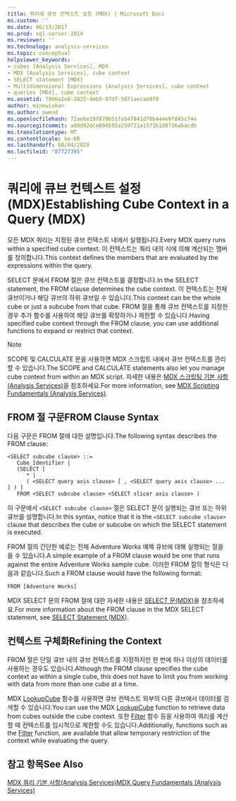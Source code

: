 ```yaml
---
title: 쿼리에 큐브 컨텍스트 설정 (MDX) | Microsoft Docs
ms.custom: ''
ms.date: 06/13/2017
ms.prod: sql-server-2014
ms.reviewer: ''
ms.technology: analysis-services
ms.topic: conceptual
helpviewer_keywords:
- cubes [Analysis Services], MDX
- MDX [Analysis Services], cube context
- SELECT statement [MDX]
- Multidimensional Expressions [Analysis Services], cube context
- queries [MDX], cube context
ms.assetid: 79d6a1e8-2825-4eb9-97df-5071aecae8f0
author: minewiskan
ms.author: owend
ms.openlocfilehash: 72ae6e19f879651feb47841d70b444e9f845c74e
ms.sourcegitcommit: ad4d92dce894592a259721a1571b1d8736abacdb
ms.translationtype: MT
ms.contentlocale: ko-KR
ms.lasthandoff: 08/04/2020
ms.locfileid: "87727395"
---
```

# <a name="establishing-cube-context-in-a-query-mdx"></a><span data-ttu-id="d5276-102">쿼리에 큐브 컨텍스트 설정(MDX)</span><span class="sxs-lookup"><span data-stu-id="d5276-102">Establishing Cube Context in a Query (MDX)</span></span>
  <span data-ttu-id="d5276-103">모든 MDX 쿼리는 지정된 큐브 컨텍스트 내에서 실행됩니다.</span><span class="sxs-lookup"><span data-stu-id="d5276-103">Every MDX query runs within a specified cube context.</span></span> <span data-ttu-id="d5276-104">이 컨텍스트는 쿼리 내의 식에 의해 계산되는 멤버를 정의합니다.</span><span class="sxs-lookup"><span data-stu-id="d5276-104">This context defines the members that are evaluated by the expressions within the query.</span></span>  
  
 <span data-ttu-id="d5276-105">SELECT 문에서 FROM 절은 큐브 컨텍스트를 결정합니다.</span><span class="sxs-lookup"><span data-stu-id="d5276-105">In the SELECT statement, the FROM clause determines the cube context.</span></span> <span data-ttu-id="d5276-106">이 컨텍스트는 전체 큐브이거나 해당 큐브의 하위 큐브일 수 있습니다.</span><span class="sxs-lookup"><span data-stu-id="d5276-106">This context can be the whole cube or just a subcube from that cube.</span></span> <span data-ttu-id="d5276-107">FROM 절을 통해 큐브 컨텍스트를 지정한 경우 추가 함수를 사용하여 해당 큐브를 확장하거나 제한할 수 있습니다.</span><span class="sxs-lookup"><span data-stu-id="d5276-107">Having specified cube context through the FROM clause, you can use additional functions to expand or restrict that context.</span></span>  
  
> [!NOTE]  
>  <span data-ttu-id="d5276-108">SCOPE 및 CALCULATE 문을 사용하면 MDX 스크립트 내에서 큐브 컨텍스트를 관리할 수 있습니다.</span><span class="sxs-lookup"><span data-stu-id="d5276-108">The SCOPE and CALCULATE statements also let you manage cube context from within an MDX script.</span></span> <span data-ttu-id="d5276-109">자세한 내용은 [MDX 스크립팅 기본 사항&#40;Analysis Services&#41;](mdx-scripting-fundamentals-analysis-services.md)을 참조하세요.</span><span class="sxs-lookup"><span data-stu-id="d5276-109">For more information, see [MDX Scripting Fundamentals &#40;Analysis Services&#41;](mdx-scripting-fundamentals-analysis-services.md).</span></span>  
  
## <a name="from-clause-syntax"></a><span data-ttu-id="d5276-110">FROM 절 구문</span><span class="sxs-lookup"><span data-stu-id="d5276-110">FROM Clause Syntax</span></span>  
 <span data-ttu-id="d5276-111">다음 구문은 FROM 절에 대한 설명입니다.</span><span class="sxs-lookup"><span data-stu-id="d5276-111">The following syntax describes the FROM clause:</span></span>  
  
```  
<SELECT subcube clause> ::=  
   Cube_Identifier |   
   (SELECT [  
      * |   
      ( <SELECT query axis clause> [ , <SELECT query axis clause> ... ] ) ]   
   FROM <SELECT subcube clause> <SELECT slicer axis clause> )  
```  
  
 <span data-ttu-id="d5276-112">이 구문에서 `<SELECT subcube clause>` 절은 SELECT 문이 실행되는 큐브 또는 하위 큐브를 설명합니다.</span><span class="sxs-lookup"><span data-stu-id="d5276-112">In this syntax, notice that it is the `<SELECT subcube clause>` clause that describes the cube or subcube on which the SELECT statement is executed.</span></span>  
  
 <span data-ttu-id="d5276-113">FROM 절의 간단한 예로는 전체 Adventure Works 예제 큐브에 대해 실행되는 절을 들 수 있습니다.</span><span class="sxs-lookup"><span data-stu-id="d5276-113">A simple example of a FROM clause would be one that runs against the entire Adventure Works sample cube.</span></span> <span data-ttu-id="d5276-114">이러한 FROM 절의 형식은 다음과 같습니다.</span><span class="sxs-lookup"><span data-stu-id="d5276-114">Such a FROM clause would have the following format:</span></span>  
  
```  
FROM [Adventure Works]  
```  
  
 <span data-ttu-id="d5276-115">MDX SELECT 문의 FROM 절에 대한 자세한 내용은 [SELECT 문&#40;MDX&#41;](/sql/mdx/mdx-data-manipulation-select)을 참조하세요.</span><span class="sxs-lookup"><span data-stu-id="d5276-115">For more information about the FROM clause in the MDX SELECT statement, see [SELECT Statement &#40;MDX&#41;](/sql/mdx/mdx-data-manipulation-select).</span></span>  
  
## <a name="refining-the-context"></a><span data-ttu-id="d5276-116">컨텍스트 구체화</span><span class="sxs-lookup"><span data-stu-id="d5276-116">Refining the Context</span></span>  
 <span data-ttu-id="d5276-117">FROM 절은 단일 큐브 내의 큐브 컨텍스트를 지정하지만 한 번에 하나 이상의 데이터를 사용하는 경우도 있습니다.</span><span class="sxs-lookup"><span data-stu-id="d5276-117">Although the FROM clause specifies the cube context as within a single cube, this does not have to limit you from working with data from more than one cube at a time.</span></span>  
  
 <span data-ttu-id="d5276-118">MDX [LookupCube](/sql/mdx/lookupcube-mdx) 함수를 사용하면 큐브 컨텍스트 외부의 다른 큐브에서 데이터를 검색할 수 있습니다.</span><span class="sxs-lookup"><span data-stu-id="d5276-118">You can use the MDX [LookupCube](/sql/mdx/lookupcube-mdx) function to retrieve data from cubes outside the cube context.</span></span> <span data-ttu-id="d5276-119">또한 [Filter](/sql/mdx/filter-mdx) 함수 등을 사용하여 쿼리를 계산할 때 컨텍스트를 임시적으로 제한할 수도 있습니다.</span><span class="sxs-lookup"><span data-stu-id="d5276-119">Additionally, functions such as the [Filter](/sql/mdx/filter-mdx) function, are available that allow temporary restriction of the context while evaluating the query.</span></span>  
  
## <a name="see-also"></a><span data-ttu-id="d5276-120">참고 항목</span><span class="sxs-lookup"><span data-stu-id="d5276-120">See Also</span></span>  
 [<span data-ttu-id="d5276-121">MDX 쿼리 기본 사항&#40;Analysis Services&#41;</span><span class="sxs-lookup"><span data-stu-id="d5276-121">MDX Query Fundamentals &#40;Analysis Services&#41;</span></span>](mdx-query-fundamentals-analysis-services.md)  
  
  
